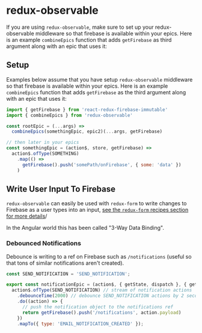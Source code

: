 # redux-observable
If you are using `redux-observable`, make sure to set up your redux-observable middleware so that firebase is available within your epics. Here is an example `combineEpics` function that adds `getFirebase` as third argument along with an epic that uses it:

## Setup
Examples below assume that you have setup `redux-observable` middleware so that firebase is available within your epics. Here is an example `combineEpics` function that adds `getFirebase` as the third argument along with an epic that uses it:

```javascript
import { getFirebase } from 'react-redux-firebase-immutable'
import { combineEpics } from 'redux-observable'

const rootEpic = (...args) =>
  combineEpics(somethingEpic, epic2)(...args, getFirebase)

// then later in your epics
const somethingEpic = (action$, store, getFirebase) =>
  action$.ofType(SOMETHING)
    .map(() =>
      getFirebase().push('somePath/onFirebase', { some: 'data' })
    )
```

## Write User Input To Firebase

`redux-observable` can easily be used with `redux-form` to write changes to Firebase as a user types into an input, [see the `redux-form` recipes section for more details](/docs/recipes/redux-form.md)/

In the Angular world this has been called "3-Way Data Binding".

### Debounced Notifications
Debounce is writing to a ref on Firebase such as `/notifications` (useful so that tons of similar notifications aren't created).

```js
const SEND_NOTIFICATION = 'SEND_NOTIFICATION';

export const notificationEpic = (action$, { getState, dispatch }, { getFirebase }) =>
  action$.ofType(SEND_NOTIFICATION) // stream of notification actions
    .debounceTime(2000) // debounce SEND_NOTIFICATION actions by 2 seconds
    .do((action) => {
      // push the notification object to the notifications ref
      return getFirebase().push('/notifications', action.payload)
    })
    .mapTo({ type: 'EMAIL_NOTIFICATION_CREATED' });
```
